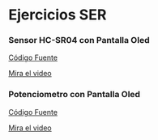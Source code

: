 # Ejercicios SER

### Sensor HC-SR04 con Pantalla Oled
[Código Fuente](https://github.com/Anthonyy12/wearable/blob/main/Juan%20Antonio%20Dom%C3%ADnguz%20Rosales/SensorOled.py)

[Mira el video](https://drive.google.com/file/d/1RuBYLDNGWVhHcVQ4ZOwg9yDWwx8isU_I/view?usp=sharing)


### Potenciometro con Pantalla Oled
[Código Fuente](https://github.com/Anthonyy12/wearable/blob/main/Juan%20Antonio%20Dom%C3%ADnguz%20Rosales/PotenciometroOled.py)

[Mira el video](https://drive.google.com/file/d/1RbsOq48M8OuFSKs_q7iWOF0QGIsOIehW/view?usp=sharing)
